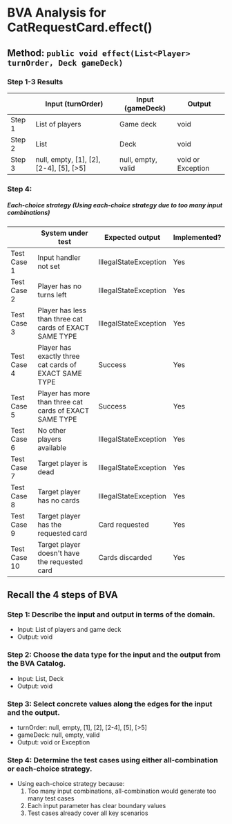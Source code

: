 # BVA Analysis for CatRequestCard.effect()

## Method: ```public void effect(List<Player> turnOrder, Deck gameDeck)```
### Step 1-3 Results
|        | Input (turnOrder) | Input (gameDeck) | Output |
|--------|-------------------|------------------|--------|
| Step 1 | List of players   | Game deck        | void   |
| Step 2 | List<Player>      | Deck             | void   |
| Step 3 | null, empty, [1], [2], [2-4], [5], [>5] | null, empty, valid | void or Exception |

### Step 4:
##### Each-choice strategy (Using each-choice strategy due to too many input combinations)

|              | System under test | Expected output | Implemented? |
|--------------|-------------------|-----------------|--------------|
| Test Case 1  | Input handler not set | IllegalStateException | Yes |
| Test Case 2  | Player has no turns left | IllegalStateException | Yes |
| Test Case 3  | Player has less than three cat cards of EXACT SAME TYPE | IllegalStateException | Yes |
| Test Case 4  | Player has exactly three cat cards of EXACT SAME TYPE | Success | Yes |
| Test Case 5  | Player has more than three cat cards of EXACT SAME TYPE | Success | Yes |
| Test Case 6  | No other players available | IllegalStateException | Yes |
| Test Case 7  | Target player is dead | IllegalStateException | Yes |
| Test Case 8  | Target player has no cards | IllegalStateException | Yes |
| Test Case 9  | Target player has the requested card | Card requested | Yes |
| Test Case 10 | Target player doesn't have the requested card | Cards discarded | Yes |

## Recall the 4 steps of BVA
### Step 1: Describe the input and output in terms of the domain.
- Input: List of players and game deck
- Output: void

### Step 2: Choose the data type for the input and the output from the BVA Catalog.
- Input: List<Player>, Deck
- Output: void

### Step 3: Select concrete values along the edges for the input and the output.
- turnOrder: null, empty, [1], [2], [2-4], [5], [>5]
- gameDeck: null, empty, valid
- Output: void or Exception

### Step 4: Determine the test cases using either all-combination or each-choice strategy.
- Using each-choice strategy because:
  1. Too many input combinations, all-combination would generate too many test cases
  2. Each input parameter has clear boundary values
  3. Test cases already cover all key scenarios 